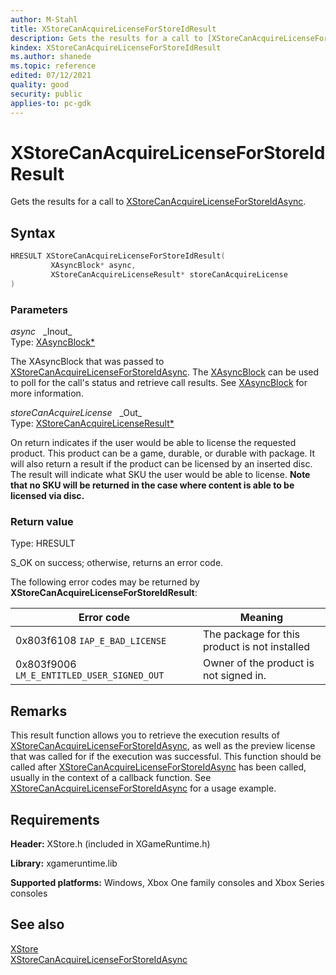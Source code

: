 ```yaml
---
author: M-Stahl
title: XStoreCanAcquireLicenseForStoreIdResult
description: Gets the results for a call to [XStoreCanAcquireLicenseForStoreIdAsync](xstorecanacquirelicenseforstoreidasync.md).
kindex: XStoreCanAcquireLicenseForStoreIdResult
ms.author: shanede
ms.topic: reference
edited: 07/12/2021
quality: good
security: public
applies-to: pc-gdk
---
```


# XStoreCanAcquireLicenseForStoreIdResult


Gets the results for a call to [XStoreCanAcquireLicenseForStoreIdAsync](xstorecanacquirelicenseforstoreidasync.md).  

## Syntax  
  
```cpp
HRESULT XStoreCanAcquireLicenseForStoreIdResult(  
         XAsyncBlock* async,  
         XStoreCanAcquireLicenseResult* storeCanAcquireLicense  
)  
```  
  
### Parameters  
  
*async* &nbsp;&nbsp;\_Inout\_  
Type: [XAsyncBlock*](../../xasync/structs/xasyncblock.md)  
  
The XAsyncBlock that was passed to [XStoreCanAcquireLicenseForStoreIdAsync](xstorecanacquirelicenseforstoreidasync.md).
The [XAsyncBlock](../../xasync/structs/xasyncblock.md) can be used to poll for the call's status and retrieve call results. See [XAsyncBlock](../../xasync/structs/xasyncblock.md) for more information.
  
*storeCanAcquireLicense* &nbsp;&nbsp;\_Out\_  
Type: [XStoreCanAcquireLicenseResult*](../structs/xstorecanacquirelicenseresult.md)  
  
On return indicates if the user would be able to license the requested product. This product can be a game, durable, or durable with package. It will also return a result if the product can be licensed by an inserted disc. The result will indicate what SKU the user would be able to license. **Note that no SKU will be returned in the case where content is able to be licensed via disc.** 
  
### Return value

Type: HRESULT
  
S_OK on success; otherwise, returns an error code.
  
The following error codes may be returned by **XStoreCanAcquireLicenseForStoreIdResult**:

| Error code| Meaning|
| --- | --- |
| 0x803f6108 `IAP_E_BAD_LICENSE` | The package for this product is not installed |
| 0x803f9006 `LM_E_ENTITLED_USER_SIGNED_OUT` | Owner of the product is not signed in. |

## Remarks  

This result function allows you to retrieve the execution results of [XStoreCanAcquireLicenseForStoreIdAsync](xstorecanacquirelicenseforstoreidasync.md), as well as the preview license that was called for if the execution was successful.
This function should be called after [XStoreCanAcquireLicenseForStoreIdAsync](xstorecanacquirelicenseforstoreidasync.md) has been called, usually in the context of a callback function.
See [XStoreCanAcquireLicenseForStoreIdAsync](xstorecanacquirelicenseforstoreidasync.md) for a usage example.
  
## Requirements  
  
**Header:** XStore.h (included in XGameRuntime.h)
  
**Library:** xgameruntime.lib
  
**Supported platforms:** Windows, Xbox One family consoles and Xbox Series consoles  
  
## See also

[XStore](../xstore_members.md)  
[XStoreCanAcquireLicenseForStoreIdAsync](xstorecanacquirelicenseforstoreidasync.md)  
  